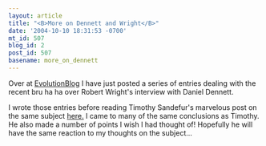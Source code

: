 ```yaml
---
layout: article
title: "<B>More on Dennett and Wright</B>"
date: '2004-10-10 18:31:53 -0700'
mt_id: 507
blog_id: 2
post_id: 507
basename: more_on_dennett
---
```

Over at <A HREF=http://evolutionblog.blogspot.com>EvolutionBlog</A> I have just posted a series of entries dealing with the recent bru ha ha over Robert Wright's interview with Daniel Dennett.

I wrote those entries before reading Timothy Sandefur's marvelous post on the same subject <A HREF=http://www.pandasthumb.org/pt-archives/000548.html#more>here.</A>  I came to many of the same conclusions as Timothy.  He also made a number of points I wish I had thought of!  Hopefully he will have the same reaction to my thoughts on the subject...
